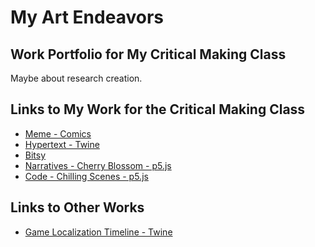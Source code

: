 # My Art Endeavors

## Work Portfolio for My Critical Making Class

Maybe about research creation.

## Links to My Work for the Critical Making Class

- [Meme - Comics](comics.jpg)
- [Hypertext - Twine](CriticalMaking.html)
- [Bitsy]()
- [Narratives - Cherry Blossom - p5.js]()
- [Code - Chilling Scenes - p5.js]()

## Links to Other Works

- [Game Localization Timeline - Twine](Timeline.html)